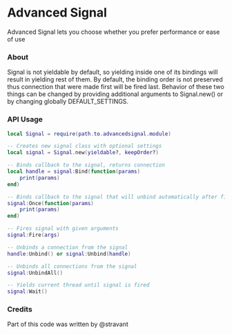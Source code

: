 # Advanced Signal
Advanced Signal lets you choose whether you prefer performance or ease of use

### About
Signal is not yieldable by default, so yielding inside one of its bindings will result in yielding rest of them. By default, the binding order is not preserved thus connection that were made first will be fired last. Behavior of these two things can be changed by providing additional arguments to Signal.new() or by changing globally DEFAULT_SETTINGS.

### API Usage
```lua
local Signal = require(path.to.advancedsignal.module)

-- Creates new signal class with optional settings
local signal = Signal.new(yieldable?, keepOrder?)

-- Binds callback to the signal, returns connection
local handle = signal:Bind(function(params)
	print(params)
end)

-- Binds callback to the signal that will unbind automatically after first fire, returns connection
signal:Once(function(params)
	print(params)
end)

-- Fires signal with given arguments
signal:Fire(args)

-- Unbinds a connection from the signal
handle:Unbind() or signal:Unbind(handle)

-- Unbinds all connections from the signal
signal:UnbindAll()

-- Yields current thread until signal is fired
signal:Wait()
```

### Credits
Part of this code was written by @stravant